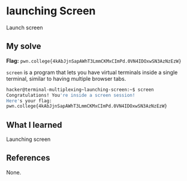 # launching Screen
Launch screen

## My solve
**Flag:** `pwn.college{4kAbJjnSapAWhT3LmmCKMxCImPd.0VN4IDOxwSN3AzNzEzW}`

`screen` is a program that lets you have virtual terminals inside a single terminal, similar to having multiple browser tabs.

```bash
hacker@terminal-multiplexing~launching-screen:~$ screen
Congratulations! You're inside a screen session!
Here's your flag:
pwn.college{4kAbJjnSapAWhT3LmmCKMxCImPd.0VN4IDOxwSN3AzNzEzW}
```

## What I learned
Launching screen

## References 
None.